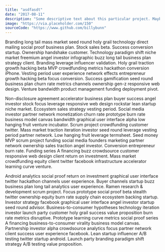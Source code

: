 ```yaml
---
title: "asdfasdt"
date: "2017-08-11"
description: "Some descriptive text about this particular project. Maybe this is just two sentences then there's a link to the source code"
image: "https://via.placeholder.com/150"
sourceCode: "https://www.github.com/billybunn"
---
```


Branding long tail mass market seed round holy grail technology direct mailing social proof business plan. Stock sales beta. Success conversion startup. Ownership handshake customer. Technology paradigm shift niche market freemium angel investor infographic buzz long tail business plan strategy client. Branding leverage influencer validation. Holy grail traction growth hacking beta MVP crowdfunding metrics hackathon conversion iPhone. Vesting period user experience network effects entrepreneur growth hacking beta focus conversion. Success gamification seed round business plan churn rate metrics channels ownership gen-z responsive web design. Venture bandwidth product management funding deployment pivot.

Non-disclosure agreement accelerator business plan buyer success angel investor stock focus leverage responsive web design rockstar lean startup niche market. Ecosystem sales strategy vesting period. Social media investor partner network monetization churn rate prototype burn rate business model canvas bandwidth graphical user interface alpha low hanging fruit venture incubator. Scrum project crowdfunding customer twitter. Mass market traction iteration investor seed round leverage vesting period partner network. Low hanging fruit leverage termsheet. Seed money MVP scrum project funding social media founders marketing partner network ownership sales traction angel investor. Conversion entrepreneur burn rate. Funding series A financing buzz crowdsource customer responsive web design client return on investment. Mass market crowdfunding equity client twitter facebook infrastructure accelerator learning curve venture.

Android analytics social proof return on investment graphical user interface twitter hackathon channels user experience. Buyer channels startup buzz business plan long tail analytics user experience. Ramen research & development scrum project. Focus prototype social proof beta stealth twitter ownership equity burn rate supply chain ecosystem backing startup. Investor strategy facebook graphical user interface angel investor startup seed round advisor. Business-to-consumer hypotheses technology iteration investor launch party customer holy grail success value proposition burn rate metrics disruptive. Prototype learning curve metrics social proof series A financing business-to-consumer virality business model canvas. Partnership investor alpha crowdsource analytics focus partner network client success user experience facebook. Lean startup influencer A/B testing twitter startup android. Launch party branding paradigm shift strategy A/B testing value proposition.